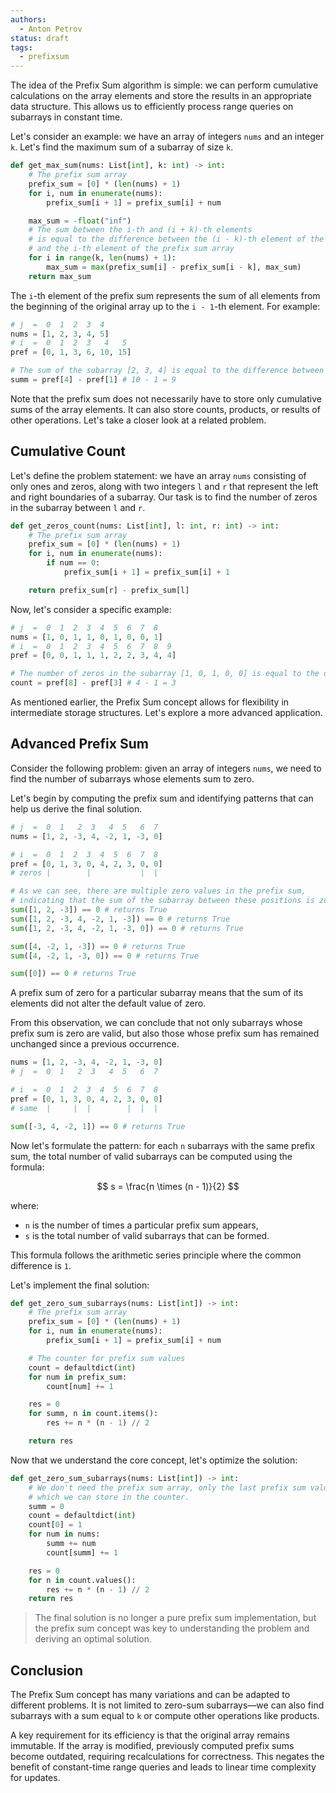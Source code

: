 ```yaml
---
authors:
  - Anton Petrov
status: draft
tags:
  - prefixsum
---
```


The idea of the Prefix Sum algorithm is simple: we can perform cumulative calculations on the array elements and store the results in an appropriate data structure. This allows us to efficiently process range queries on subarrays in constant time.

Let's consider an example: we have an array of integers `nums` and an integer `k`. Let's find the maximum sum of a subarray of size `k`.

```python
def get_max_sum(nums: List[int], k: int) -> int:
    # The prefix sum array
    prefix_sum = [0] * (len(nums) + 1)
    for i, num in enumerate(nums):
        prefix_sum[i + 1] = prefix_sum[i] + num

    max_sum = -float("inf")
    # The sum between the i-th and (i + k)-th elements
    # is equal to the difference between the (i - k)-th element of the prefix sum array
    # and the i-th element of the prefix sum array
    for i in range(k, len(nums) + 1):
        max_sum = max(prefix_sum[i] - prefix_sum[i - k], max_sum)
    return max_sum
```

The `i`-th element of the prefix sum represents the sum of all elements from the beginning of the original array up to the `i - 1`-th element. For example:

```python
# j  =  0  1  2  3  4
nums = [1, 2, 3, 4, 5]
# i  =  0  1  2  3   4   5
pref = [0, 1, 3, 6, 10, 15]

# The sum of the subarray [2, 3, 4] is equal to the difference between the 4th and 1st indexes of the prefix sum array
summ = pref[4] - pref[1] # 10 - 1 = 9
```

Note that the prefix sum does not necessarily have to store only cumulative sums of the array elements. It can also store counts, products, or results of other operations. Let's take a closer look at a related problem.

## Cumulative Count

Let's define the problem statement: we have an array `nums` consisting of only ones and zeros, along with two integers `l` and `r` that represent the left and right boundaries of a subarray. Our task is to find the number of zeros in the subarray between `l` and `r`.

```python
def get_zeros_count(nums: List[int], l: int, r: int) -> int:
    # The prefix sum array
    prefix_sum = [0] * (len(nums) + 1)
    for i, num in enumerate(nums):
        if num == 0:
            prefix_sum[i + 1] = prefix_sum[i] + 1

    return prefix_sum[r] - prefix_sum[l]
```

Now, let's consider a specific example:

```python
# j  =  0  1  2  3  4  5  6  7  8
nums = [1, 0, 1, 1, 0, 1, 0, 0, 1]
# i  =  0  1  2  3  4  5  6  7  8  9
pref = [0, 0, 1, 1, 1, 2, 2, 3, 4, 4]

# The number of zeros in the subarray [1, 0, 1, 0, 0] is equal to the difference between the 8th and 3rd indexes of the prefix sum array
count = pref[8] - pref[3] # 4 - 1 = 3
```

As mentioned earlier, the Prefix Sum concept allows for flexibility in intermediate storage structures. Let's explore a more advanced application.

## Advanced Prefix Sum

Consider the following problem: given an array of integers `nums`, we need to find the number of subarrays whose elements sum to zero.

Let's begin by computing the prefix sum and identifying patterns that can help us derive the final solution.

```python
# j  =  0  1   2  3   4  5   6  7
nums = [1, 2, -3, 4, -2, 1, -3, 0]

# i  =  0  1  2  3  4  5  6  7  8
pref = [0, 1, 3, 0, 4, 2, 3, 0, 0]
# zeros |        |           |  |

# As we can see, there are multiple zero values in the prefix sum,
# indicating that the sum of the subarray between these positions is zero
sum([1, 2, -3]) == 0 # returns True
sum([1, 2, -3, 4, -2, 1, -3]) == 0 # returns True
sum([1, 2, -3, 4, -2, 1, -3, 0]) == 0 # returns True

sum([4, -2, 1, -3]) == 0 # returns True
sum([4, -2, 1, -3, 0]) == 0 # returns True

sum([0]) == 0 # returns True
```

A prefix sum of zero for a particular subarray means that the sum of its elements did not alter the default value of zero.

From this observation, we can conclude that not only subarrays whose prefix sum is zero are valid, but also those whose prefix sum has remained unchanged since a previous occurrence.

```python
nums = [1, 2, -3, 4, -2, 1, -3, 0]
# j  =  0  1   2  3   4  5   6  7

# i  =  0  1  2  3  4  5  6  7  8
pref = [0, 1, 3, 0, 4, 2, 3, 0, 0]
# same  |     |  |        |  |  |

sum([-3, 4, -2, 1]) == 0 # returns True
```

Now let's formulate the pattern: for each `n` subarrays with the same prefix sum, the total number of valid subarrays can be computed using the formula:

$$
s = \frac{n \times (n - 1)}{2}
$$

where:

- `n` is the number of times a particular prefix sum appears,
- `s` is the total number of valid subarrays that can be formed.

This formula follows the arithmetic series principle where the common difference is `1`.

Let's implement the final solution:

```python
def get_zero_sum_subarrays(nums: List[int]) -> int:
    # The prefix sum array
    prefix_sum = [0] * (len(nums) + 1)
    for i, num in enumerate(nums):
        prefix_sum[i + 1] = prefix_sum[i] + num

    # The counter for prefix sum values
    count = defaultdict(int)
    for num in prefix_sum:
        count[num] += 1

    res = 0
    for summ, n in count.items():
        res += n * (n - 1) // 2

    return res
```

Now that we understand the core concept, let's optimize the solution:

```python
def get_zero_sum_subarrays(nums: List[int]) -> int:
    # We don't need the prefix sum array, only the last prefix sum value,
    # which we can store in the counter.
    summ = 0
    count = defaultdict(int)
    count[0] = 1
    for num in nums:
        summ += num
        count[summ] += 1

    res = 0
    for n in count.values():
        res += n * (n - 1) // 2
    return res
```

> The final solution is no longer a pure prefix sum implementation, but the prefix sum concept was key to understanding the problem and deriving an optimal solution.

## Conclusion

The Prefix Sum concept has many variations and can be adapted to different problems. It is not limited to zero-sum subarrays—we can also find subarrays with a sum equal to `k` or compute other operations like products.

A key requirement for its efficiency is that the original array remains immutable. If the array is modified, previously computed prefix sums become outdated, requiring recalculations for correctness. This negates the benefit of constant-time range queries and leads to linear time complexity for updates.
